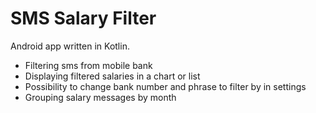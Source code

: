 # SMS Salary Filter
Android app written in Kotlin.

- Filtering sms from mobile bank
- Displaying filtered salaries in a chart or list
- Possibility to change bank number and phrase to filter by in settings
- Grouping salary messages by month
